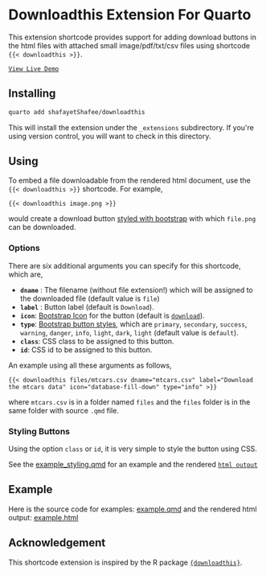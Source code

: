 # Downloadthis Extension For Quarto

This extension shortcode provides support for adding download buttons in the html files with attached small image/pdf/txt/csv files using shortcode `{{< downloadthis >}}`.

[`View Live Demo`](https://shafayetshafee.github.io/downloadthis/example.html)

## Installing

```bash
quarto add shafayetShafee/downloadthis
```

This will install the extension under the `_extensions` subdirectory.
If you're using version control, you will want to check in this directory.

## Using

To embed a file downloadable from the rendered html document, use the `{{< downloadthis >}}` shortcode. For example, 

```
{{< downloadthis image.png >}}
```

would create a download button [styled with bootstrap](https://getbootstrap.com/docs/5.3/components/buttons/#examples) with which `file.png` can be downloaded.


### Options

There are six additional arguments you can specify for this shortcode, which are,

- **`dname`** : The filename (without file extension!) which will be assigned to the downloaded file (default value is `file`)
- **`label`** : Button label (default is `Download`).
- **`icon`**: [Bootstrap Icon](https://icons.getbootstrap.com/) for the button (default is [`download`](https://icons.getbootstrap.com/icons/download/)).
- **`type`**: [Bootstrap button styles](https://getbootstrap.com/docs/5.3/components/buttons/#examples), which are `primary`, `secondary`, `success`, `warning`, `danger`, `info`, `light`, `dark`,
`light` (default value is `default`).
- **`class`**: CSS class to be assigned to this button.
- **`id`**: CSS id to be assigned to this button.

An example using all these arguments as follows,

```
{{< downloadthis files/mtcars.csv dname="mtcars.csv" label="Download the mtcars data" icon="database-fill-down" type="info" >}}
```
where `mtcars.csv` is in a folder named `files` and the `files` folder is in the same folder with source `.qmd` file.

### Styling Buttons

Using the option `class` or `id`, it is very simple to style the button using CSS.

See the [example_styling.qmd](example_styling.qmd) for an example and the rendered [`html output`](https://shafayetshafee.github.io/downloadthis/example_styling.html)

## Example

Here is the source code for examples: [example.qmd](example.qmd) and the rendered html output: [example.html](https://shafayetshafee.github.io/downloadthis/example.html)


## Acknowledgement

This shortcode extension is inspired by the R package [`{downloadthis}`](https://fmmattioni.github.io/downloadthis/index.html).